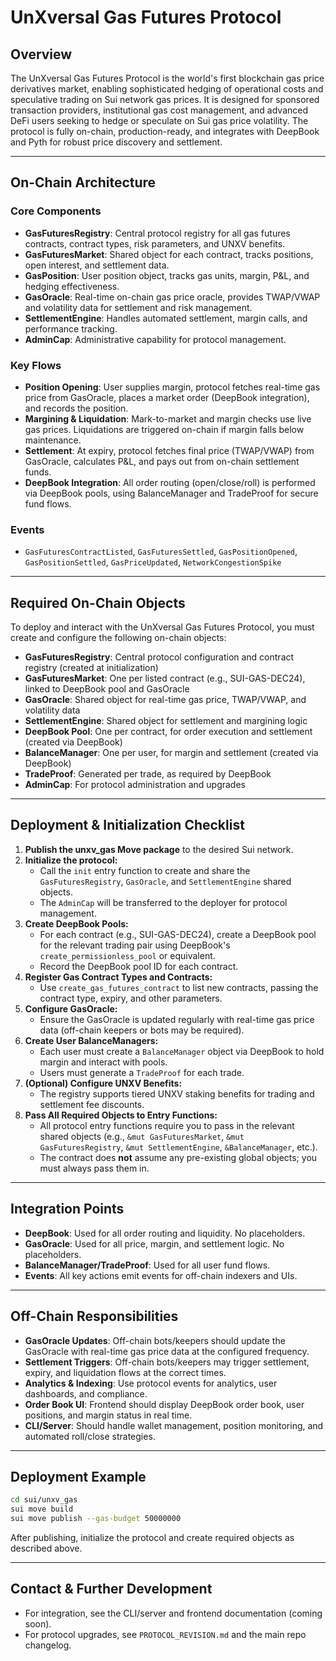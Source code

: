 # UnXversal Gas Futures Protocol

## Overview

The UnXversal Gas Futures Protocol is the world's first blockchain gas price derivatives market, enabling sophisticated hedging of operational costs and speculative trading on Sui network gas prices. It is designed for sponsored transaction providers, institutional gas cost management, and advanced DeFi users seeking to hedge or speculate on Sui gas price volatility. The protocol is fully on-chain, production-ready, and integrates with DeepBook and Pyth for robust price discovery and settlement.

---

## On-Chain Architecture

### Core Components
- **GasFuturesRegistry**: Central protocol registry for all gas futures contracts, contract types, risk parameters, and UNXV benefits.
- **GasFuturesMarket**: Shared object for each contract, tracks positions, open interest, and settlement data.
- **GasPosition**: User position object, tracks gas units, margin, P&L, and hedging effectiveness.
- **GasOracle**: Real-time on-chain gas price oracle, provides TWAP/VWAP and volatility data for settlement and risk management.
- **SettlementEngine**: Handles automated settlement, margin calls, and performance tracking.
- **AdminCap**: Administrative capability for protocol management.

### Key Flows
- **Position Opening**: User supplies margin, protocol fetches real-time gas price from GasOracle, places a market order (DeepBook integration), and records the position.
- **Margining & Liquidation**: Mark-to-market and margin checks use live gas prices. Liquidations are triggered on-chain if margin falls below maintenance.
- **Settlement**: At expiry, protocol fetches final price (TWAP/VWAP) from GasOracle, calculates P&L, and pays out from on-chain settlement funds.
- **DeepBook Integration**: All order routing (open/close/roll) is performed via DeepBook pools, using BalanceManager and TradeProof for secure fund flows.

### Events
- `GasFuturesContractListed`, `GasFuturesSettled`, `GasPositionOpened`, `GasPositionSettled`, `GasPriceUpdated`, `NetworkCongestionSpike`

---

## Required On-Chain Objects

To deploy and interact with the UnXversal Gas Futures Protocol, you must create and configure the following on-chain objects:

- **GasFuturesRegistry**: Central protocol configuration and contract registry (created at initialization)
- **GasFuturesMarket**: One per listed contract (e.g., SUI-GAS-DEC24), linked to DeepBook pool and GasOracle
- **GasOracle**: Shared object for real-time gas price, TWAP/VWAP, and volatility data
- **SettlementEngine**: Shared object for settlement and margining logic
- **DeepBook Pool**: One per contract, for order execution and settlement (created via DeepBook)
- **BalanceManager**: One per user, for margin and settlement (created via DeepBook)
- **TradeProof**: Generated per trade, as required by DeepBook
- **AdminCap**: For protocol administration and upgrades

---

## Deployment & Initialization Checklist

1. **Publish the unxv_gas Move package** to the desired Sui network.
2. **Initialize the protocol:**
   - Call the `init` entry function to create and share the `GasFuturesRegistry`, `GasOracle`, and `SettlementEngine` shared objects.
   - The `AdminCap` will be transferred to the deployer for protocol management.
3. **Create DeepBook Pools:**
   - For each contract (e.g., SUI-GAS-DEC24), create a DeepBook pool for the relevant trading pair using DeepBook's `create_permissionless_pool` or equivalent.
   - Record the DeepBook pool ID for each contract.
4. **Register Gas Contract Types and Contracts:**
   - Use `create_gas_futures_contract` to list new contracts, passing the contract type, expiry, and other parameters.
5. **Configure GasOracle:**
   - Ensure the GasOracle is updated regularly with real-time gas price data (off-chain keepers or bots may be required).
6. **Create User BalanceManagers:**
   - Each user must create a `BalanceManager` object via DeepBook to hold margin and interact with pools.
   - Users must generate a `TradeProof` for each trade.
7. **(Optional) Configure UNXV Benefits:**
   - The registry supports tiered UNXV staking benefits for trading and settlement fee discounts.
8. **Pass All Required Objects to Entry Functions:**
   - All protocol entry functions require you to pass in the relevant shared objects (e.g., `&mut GasFuturesMarket`, `&mut GasFuturesRegistry`, `&mut SettlementEngine`, `&BalanceManager`, etc.).
   - The contract does **not** assume any pre-existing global objects; you must always pass them in.

---

## Integration Points

- **DeepBook**: Used for all order routing and liquidity. No placeholders.
- **GasOracle**: Used for all price, margin, and settlement logic. No placeholders.
- **BalanceManager/TradeProof**: Used for all user fund flows.
- **Events**: All key actions emit events for off-chain indexers and UIs.

---

## Off-Chain Responsibilities

- **GasOracle Updates**: Off-chain bots/keepers should update the GasOracle with real-time gas price data at the configured frequency.
- **Settlement Triggers**: Off-chain bots/keepers may trigger settlement, expiry, and liquidation flows at the correct times.
- **Analytics & Indexing**: Use protocol events for analytics, user dashboards, and compliance.
- **Order Book UI**: Frontend should display DeepBook order book, user positions, and margin status in real time.
- **CLI/Server**: Should handle wallet management, position monitoring, and automated roll/close strategies.

---

## Deployment Example

```bash
cd sui/unxv_gas
sui move build
sui move publish --gas-budget 50000000
```

After publishing, initialize the protocol and create required objects as described above.

---

## Contact & Further Development

- For integration, see the CLI/server and frontend documentation (coming soon).
- For protocol upgrades, see `PROTOCOL_REVISION.md` and the main repo changelog. 